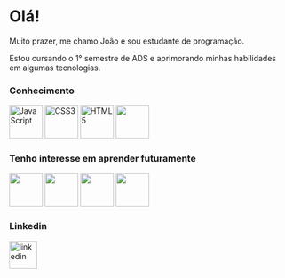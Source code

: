 <h1>Olá!</h1>
<p>Muito prazer, me chamo João e sou estudante de programação.</p>
<p>Estou cursando o 1° semestre de ADS e aprimorando minhas habilidades em algumas tecnologias.</p> 

### Conhecimento
[<img src='https://cdn.jsdelivr.net/gh/devicons/devicon/icons/javascript/javascript-plain.svg' alt='JavaScript' width='60'>](https://developer.mozilla.org/pt-BR/docs/Web/JavaScript) [<img src="https://cdn.jsdelivr.net/gh/devicons/devicon/icons/css3/css3-plain-wordmark.svg" alt='CSS3' width='60'>](https://developer.mozilla.org/pt-BR/docs/Web/CSS) [<img src='https://cdn.jsdelivr.net/gh/devicons/devicon/icons/html5/html5-plain-wordmark.svg' alt='HTML5' width='60'>](https://developer.mozilla.org/pt-BR/docs/Web/HTML)  [<img src="https://cdn.jsdelivr.net/gh/devicons/devicon/icons/mysql/mysql-original.svg" width='60'/>](https://www.mysql.com/) 

### Tenho interesse em aprender futuramente
[<img src="https://cdn.jsdelivr.net/gh/devicons/devicon/icons/typescript/typescript-plain.svg" width='60'/>](https://www.typescriptlang.org/pt/)  [<img src="https://cdn.jsdelivr.net/gh/devicons/devicon/icons/react/react-original.svg" width='60'/>](https://pt-br.reactjs.org/) [<img src="https://cdn.jsdelivr.net/gh/devicons/devicon/icons/nodejs/nodejs-original.svg" width='60'/>](https://nodejs.org/pt-br/about/) [<img src="https://cdn.jsdelivr.net/gh/devicons/devicon/icons/amazonwebservices/amazonwebservices-original.svg" width='60'/>](https://aws.amazon.com/pt/what-is-aws/) 
 

### Linkedin
[<img src='https://cdn.jsdelivr.net/gh/devicons/devicon/icons/linkedin/linkedin-original.svg' alt='linkedin' width='50'>](https://www.linkedin.com/in/joaovictoraraujocruz/)
